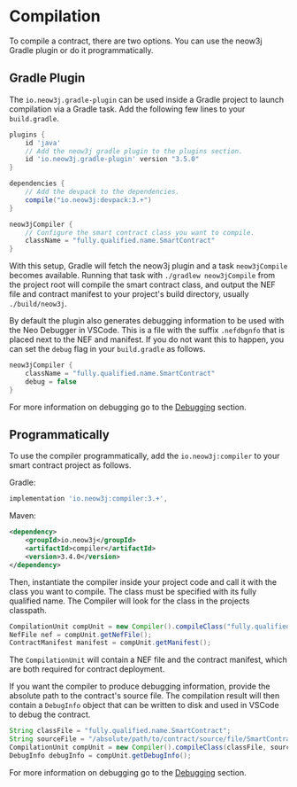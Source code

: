 # Compilation

To compile a contract, there are two options. You can use the neow3j Gradle plugin or do it
programmatically.

## Gradle Plugin

The `io.neow3j.gradle-plugin` can be used inside a Gradle project to launch compilation via a Gradle
task. Add the following few lines to your `build.gradle`.

```groovy
plugins {
    id 'java'
    // Add the neow3j gradle plugin to the plugins section.
    id 'io.neow3j.gradle-plugin' version "3.5.0"
}

dependencies {
    // Add the devpack to the dependencies.
    compile("io.neow3j:devpack:3.+")
}

neow3jCompiler {
    // Configure the smart contract class you want to compile.    
    className = "fully.qualified.name.SmartContract"
}
```

With this setup, Gradle will fetch the neow3j plugin and a task `neow3jCompile` becomes available.
Running that task with `./gradlew neow3jCompile` from the project root will compile the smart
contract class, and output the NEF file and contract manifest to your project's build directory,
usually `./build/neow3j`.

By default the plugin also generates debugging information to be used with the Neo Debugger in
VSCode. This is a file with the suffix `.nefdbgnfo` that is placed next to the NEF and manifest.
If you do not want this to happen, you can set the `debug` flag in your `build.gradle` as follows.

```groovy
neow3jCompiler {
    className = "fully.qualified.name.SmartContract"
    debug = false
}
```

For more information on debugging go to the
[Debugging](neo3_guides/compiler_devpack/debugging.md#debugging) section.

## Programmatically

To use the compiler programmatically, add the `io.neow3j:compiler` to your smart contract project as
follows. 

Gradle:

```groovy
implementation 'io.neow3j:compiler:3.+',
```

Maven:

```xml
<dependency>
    <groupId>io.neow3j</groupId>
    <artifactId>compiler</artifactId>
    <version>3.4.0</version>
</dependency>
```

Then, instantiate the compiler inside your project code and call it with the class you want to
compile. The class must be specified with its fully qualified name. The Compiler will look for the
class in the projects classpath.

```java
CompilationUnit compUnit = new Compiler().compileClass("fully.qualified.name.SmartContract");
NefFile nef = compUnit.getNefFile();
ContractManifest manifest = compUnit.getManifest();
```

The `CompilationUnit` will contain a NEF file and the contract manifest, which are both required
for contract deployment.

If you want the compiler to produce debugging information, provide the absolute path to the
contract's source file. The compilation result will then contain a `DebugInfo` object that can be
written to disk and used in VSCode to debug the contract.

```java
String classFile = "fully.qualified.name.SmartContract";
String sourceFile = "/absolute/path/to/contract/source/file/SmartContract.java";
CompilationUnit compUnit = new Compiler().compileClass(classFile, sourceFile);
DebugInfo debugInfo = compUnit.getDebugInfo();
```

For more information on debugging go to the
[Debugging](neo3_guides/compiler_devpack/debugging.md#debugging) section.
